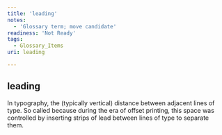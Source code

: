 ```yaml
---
title: 'leading'
notes:
  - 'Glossary term; move candidate'
readiness: 'Not Ready'
tags:
  - Glossary_Items
uri: leading

---
```

## leading

In typography, the (typically vertical) distance between adjacent lines of type. So called because during the era of offset printing, this space was controlled by inserting strips of lead between lines of type to separate them.

